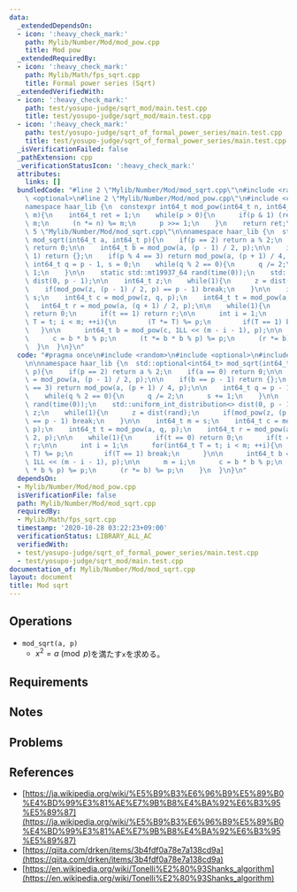 ```yaml
---
data:
  _extendedDependsOn:
  - icon: ':heavy_check_mark:'
    path: Mylib/Number/Mod/mod_pow.cpp
    title: Mod pow
  _extendedRequiredBy:
  - icon: ':heavy_check_mark:'
    path: Mylib/Math/fps_sqrt.cpp
    title: Formal power series (Sqrt)
  _extendedVerifiedWith:
  - icon: ':heavy_check_mark:'
    path: test/yosupo-judge/sqrt_mod/main.test.cpp
    title: test/yosupo-judge/sqrt_mod/main.test.cpp
  - icon: ':heavy_check_mark:'
    path: test/yosupo-judge/sqrt_of_formal_power_series/main.test.cpp
    title: test/yosupo-judge/sqrt_of_formal_power_series/main.test.cpp
  _isVerificationFailed: false
  _pathExtension: cpp
  _verificationStatusIcon: ':heavy_check_mark:'
  attributes:
    links: []
  bundledCode: "#line 2 \"Mylib/Number/Mod/mod_sqrt.cpp\"\n#include <random>\n#include\
    \ <optional>\n#line 2 \"Mylib/Number/Mod/mod_pow.cpp\"\n#include <cstdint>\n\n\
    namespace haar_lib {\n  constexpr int64_t mod_pow(int64_t n, int64_t p, int64_t\
    \ m){\n    int64_t ret = 1;\n    while(p > 0){\n      if(p & 1) (ret *= n) %=\
    \ m;\n      (n *= n) %= m;\n      p >>= 1;\n    }\n    return ret;\n  }\n}\n#line\
    \ 5 \"Mylib/Number/Mod/mod_sqrt.cpp\"\n\nnamespace haar_lib {\n  std::optional<int64_t>\
    \ mod_sqrt(int64_t a, int64_t p){\n    if(p == 2) return a % 2;\n    if(a == 0)\
    \ return 0;\n\n    int64_t b = mod_pow(a, (p - 1) / 2, p);\n\n    if(b == p -\
    \ 1) return {};\n    if(p % 4 == 3) return mod_pow(a, (p + 1) / 4, p);\n\n   \
    \ int64_t q = p - 1, s = 0;\n    while(q % 2 == 0){\n      q /= 2;\n      s +=\
    \ 1;\n    }\n\n    static std::mt19937_64 rand(time(0));\n    std::uniform_int_distribution<>\
    \ dist(0, p - 1);\n\n    int64_t z;\n    while(1){\n      z = dist(rand);\n  \
    \    if(mod_pow(z, (p - 1) / 2, p) == p - 1) break;\n    }\n\n    int64_t m =\
    \ s;\n    int64_t c = mod_pow(z, q, p);\n    int64_t t = mod_pow(a, q, p);\n \
    \   int64_t r = mod_pow(a, (q + 1) / 2, p);\n\n    while(1){\n      if(t == 0)\
    \ return 0;\n      if(t == 1) return r;\n\n      int i = 1;\n      for(int64_t\
    \ T = t; i < m; ++i){\n        (T *= T) %= p;\n        if(T == 1) break;\n   \
    \   }\n\n      int64_t b = mod_pow(c, 1LL << (m - i - 1), p);\n\n      m = i;\n\
    \      c = b * b % p;\n      (t *= b * b % p) %= p;\n      (r *= b) %= p;\n  \
    \  }\n  }\n}\n"
  code: "#pragma once\n#include <random>\n#include <optional>\n#include \"Mylib/Number/Mod/mod_pow.cpp\"\
    \n\nnamespace haar_lib {\n  std::optional<int64_t> mod_sqrt(int64_t a, int64_t\
    \ p){\n    if(p == 2) return a % 2;\n    if(a == 0) return 0;\n\n    int64_t b\
    \ = mod_pow(a, (p - 1) / 2, p);\n\n    if(b == p - 1) return {};\n    if(p % 4\
    \ == 3) return mod_pow(a, (p + 1) / 4, p);\n\n    int64_t q = p - 1, s = 0;\n\
    \    while(q % 2 == 0){\n      q /= 2;\n      s += 1;\n    }\n\n    static std::mt19937_64\
    \ rand(time(0));\n    std::uniform_int_distribution<> dist(0, p - 1);\n\n    int64_t\
    \ z;\n    while(1){\n      z = dist(rand);\n      if(mod_pow(z, (p - 1) / 2, p)\
    \ == p - 1) break;\n    }\n\n    int64_t m = s;\n    int64_t c = mod_pow(z, q,\
    \ p);\n    int64_t t = mod_pow(a, q, p);\n    int64_t r = mod_pow(a, (q + 1) /\
    \ 2, p);\n\n    while(1){\n      if(t == 0) return 0;\n      if(t == 1) return\
    \ r;\n\n      int i = 1;\n      for(int64_t T = t; i < m; ++i){\n        (T *=\
    \ T) %= p;\n        if(T == 1) break;\n      }\n\n      int64_t b = mod_pow(c,\
    \ 1LL << (m - i - 1), p);\n\n      m = i;\n      c = b * b % p;\n      (t *= b\
    \ * b % p) %= p;\n      (r *= b) %= p;\n    }\n  }\n}\n"
  dependsOn:
  - Mylib/Number/Mod/mod_pow.cpp
  isVerificationFile: false
  path: Mylib/Number/Mod/mod_sqrt.cpp
  requiredBy:
  - Mylib/Math/fps_sqrt.cpp
  timestamp: '2020-10-28 03:22:23+09:00'
  verificationStatus: LIBRARY_ALL_AC
  verifiedWith:
  - test/yosupo-judge/sqrt_of_formal_power_series/main.test.cpp
  - test/yosupo-judge/sqrt_mod/main.test.cpp
documentation_of: Mylib/Number/Mod/mod_sqrt.cpp
layout: document
title: Mod sqrt
---
```


## Operations

- `mod_sqrt(a, p)`
	- $x ^ 2 = a \pmod p$を満たす`x`を求める。

## Requirements

## Notes

## Problems

## References

- [https://ja.wikipedia.org/wiki/%E5%B9%B3%E6%96%B9%E5%89%B0%E4%BD%99%E3%81%AE%E7%9B%B8%E4%BA%92%E6%B3%95%E5%89%87](https://ja.wikipedia.org/wiki/%E5%B9%B3%E6%96%B9%E5%89%B0%E4%BD%99%E3%81%AE%E7%9B%B8%E4%BA%92%E6%B3%95%E5%89%87)
- [https://qiita.com/drken/items/3b4fdf0a78e7a138cd9a](https://qiita.com/drken/items/3b4fdf0a78e7a138cd9a)
- [https://en.wikipedia.org/wiki/Tonelli%E2%80%93Shanks_algorithm](https://en.wikipedia.org/wiki/Tonelli%E2%80%93Shanks_algorithm)
